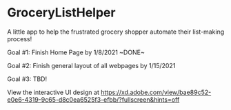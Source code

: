 # GroceryListHelper
A little app to help the frustrated grocery shopper automate their list-making process!

Goal #1: Finish Home Page by 1/8/2021 ~DONE~

Goal #2: Finish general layout of all webpages by 1/15/2021

Goal #3: TBD!

View the interactive UI design at https://xd.adobe.com/view/bae89c52-e0e6-4319-9c65-d8c0ea6525f3-efbb/?fullscreen&hints=off
